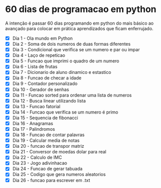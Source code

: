 # 60 dias de programacao em python

A intenção é passar 60 dias programando em python do mais básico ao avançado para colocar em prática aprendizados que ficam enferrujado.

- [x] Dia 1 - Ola mundo em Python
- [x] Dia 2 - Soma de dois numeros de duas formas diferentes
- [x] Dia 3 - Condicional que verifica se um numero e par ou impar
- [x] Dia 4 - Laço de repeticao
- [x] Dia 5 - Funcao que imprimi o quadro de um numero
- [x] Dia 6 - Lista de frutas
- [x] Dia 7 - Dicionario de aluno dinamico e estastico 
- [x] Dia 8 - Funcao de checar a idade
- [x] Dia 9 - Contador personalizado
- [x] Dia 10 - Gerador de senhas
- [x] Dia 11 - Funcao sorted para ordenar uma lista de numeros
- [x] Dia 12 - Busca linear utilizando lista
- [x] Dia 13 - Funcao fatorial
- [x] Dia 14 - Funcao que verifica se um numero é primo
- [x] Dia 15 - Sequencia de fibonacci
- [x] Dia 16 - Anagramas
- [x] Dia 17 - Palindromos
- [x] Dia 18 - Funcao de contar palavras
- [x] Dia 19 - Calcular media de notas
- [x] Dia 20 - funcao de transpor matriz
- [x] Dia 21 - Conversor de moedas dolar para real
- [x] Dia 22 - Calculo de IMC
- [x] Dia 23 - Jogo adivinhacao
- [x] Dia 24 - Funcao de gerar tabuada
- [x] Dia 25 - Codigo que gera numeros aleatorios
- [x] Dia 26 - funcao para escrever em .txt